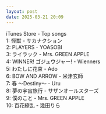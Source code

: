 ```yaml
---
layout: post
date: 2025-03-21 20:09
---
```


iTunes Store - Top songs<br />
1: 怪獣 - サカナクション<br />
2: PLAYERS - YOASOBI<br />
3: ライラック - Mrs. GREEN APPLE<br />
4: WINNER! ゴジュウジャー! - Wienners<br />
5: わたしに花束 - Ado<br />
6: BOW AND ARROW - 米津玄師<br />
7: 春 ～Destiny～ - Uru<br />
8: 夢の宇宙旅行 - サザンオールスターズ<br />
9: 僕のこと - Mrs. GREEN APPLE<br />
10: 百花繚乱 - 幾田りら<br />
